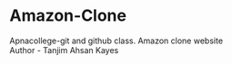 # Amazon-Clone
Apnacollege-git and github class. Amazon clone website
<br/>
Author - Tanjim Ahsan Kayes 
